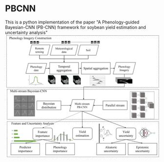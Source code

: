 # PBCNN

This is a python implementation of the paper "A Phenology-guided Bayesian-CNN (PB-CNN) framework for soybean yield
estimation and uncertainty analysis"
![Example Image](./Fig2.jpg)
